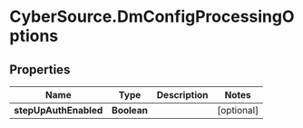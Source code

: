 # CyberSource.DmConfigProcessingOptions

## Properties
Name | Type | Description | Notes
------------ | ------------- | ------------- | -------------
**stepUpAuthEnabled** | **Boolean** |  | [optional] 


